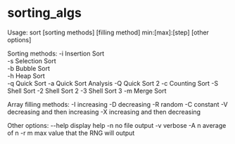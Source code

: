 # sorting_algs

Usage: sort [sorting methods] [filling method] min:[max]:[step] [other options]

Sorting methods:
-i      Insertion Sort \
-s      Selection Sort \
-b      Bubble Sort \
-h      Heap Sort \
-q      Quick Sort
-a      Quick Sort Analysis
-Q      Quick Sort 2
-c      Counting Sort
-S      Shell Sort
-2      Shell Sort 2
-3      Shell Sort 3
-m      Merge Sort

Array filling methods:
-I      increasing
-D      decreasing
-R      random
-C      constant
-V      decreasing and then increasing
-X      increasing and then decreasing

Other options:
 --help     display help
     -n     no file output
     -v     verbose
     -A n   average of n
     -r m   max value that the RNG will output

